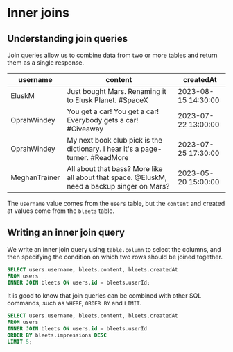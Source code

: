 # Inner joins

<Vimeo id="935032826" />

## Understanding join queries

Join queries allow us to combine data from two or more tables and return them as
a single response.

| username      | content                                                                                     | createdAt           |
| ------------- | ------------------------------------------------------------------------------------------- | ------------------- |
| EluskM        | Just bought Mars. Renaming it to Elusk Planet. #SpaceX                                      | 2023-08-15 14:30:00 |
| OprahWindey   | You get a car! You get a car! Everybody gets a car! #Giveaway                               | 2023-07-22 13:00:00 |
| OprahWindey   | My next book club pick is the dictionary. I hear it's a page-turner. #ReadMore              | 2023-07-25 17:30:00 |
| MeghanTrainer | All about that bass? More like all about that space. @EluskM, need a backup singer on Mars? | 2023-05-20 15:00:00 |

The `username` value comes from the `users` table, but the `content` and created
at values come from the `bleets` table.

## Writing an inner join query

We write an inner join query using `table.column` to select the columns, and
then specifying the condition on which two rows should be joined together.

```sql
SELECT users.username, bleets.content, bleets.createdAt
FROM users
INNER JOIN bleets ON users.id = bleets.userId;
```

It is good to know that join queries can be combined with other SQL commands,
such as `WHERE`, `ORDER BY` and `LIMIT`.

```sql
SELECT users.username, bleets.content, bleets.createdAt
FROM users
INNER JOIN bleets ON users.id = bleets.userId
ORDER BY bleets.impressions DESC
LIMIT 5;
```
